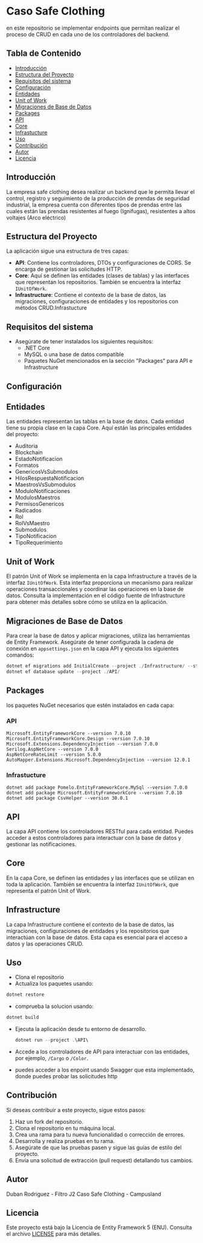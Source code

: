 # Caso Safe Clothing

en este repositorio se implementar endpoints que permitan realizar el proceso de CRUD en cada uno de los controladores del backend.

## Tabla de Contenido
- [Introducción](#introducción)
- [Estructura del Proyecto](#estructura-del-proyecto)
- [Requisitos del sistema](#requisitos-del-sistema)
- [Configuración](#configuración)
- [Entidades](#entidades)
- [Unit of Work](#unit_of_work)
- [Migraciones de Base de Datos](#migraciones-de-Base-de-Datos)
- [Packages](#packages)
- [API](#api)
- [Core](#core)
- [Infrastucture](#infrastucture)
- [Uso](#uso)
- [Contribución](#contribución)
- [Autor](#autor)
- [Licencia](#licencia)

## Introducción
La empresa safe clothing desea realizar un backend que le permita llevar el control, registro y seguimiento de la producción de prendas de seguridad industrial, la empresa cuenta con diferentes tipos de prendas entre las cuales están las prendas resistentes al fuego (Ignifugas), resistentes a altos voltajes (Arco eléctrico)

## Estructura del Proyecto
La aplicación sigue una estructura de tres capas:

- **API**: Contiene los controladores, DTOs y configuraciones de CORS. Se encarga de gestionar las solicitudes HTTP.
- **Core**: Aquí se definen las entidades (clases de tablas) y las interfaces que representan los repositorios. También se encuentra la interfaz `IUnitOfWork`.
- **Infrastructure**: Contiene el contexto de la base de datos, las migraciones, configuraciones de entidades y los repositorios con métodos CRUD.Infrastucture

## Requisitos del sistema
- Asegúrate de tener instalados los siguientes requisitos:
  - .NET Core
  - MySQL o una base de datos compatible
  - Paquetes NuGet mencionados en la sección "Packages" para API e Infrastructure

## Configuración
## Entidades

  Las entidades representan las tablas en la base de datos. Cada entidad tiene su propia clase en la capa Core. Aquí están las principales entidades del proyecto:

  - Auditoria
  - Blockchain
  - EstadoNotificacion
  - Formatos
  - GenericosVsSubmodulos
  - HilosRespuestaNotificacion
  - MaestrosVsSubmodulos
  - ModuloNotificaciones
  - ModulosMaestros
  - PermisosGenericos
  - Radicados
  - Rol
  - RolVsMaestro
  - Submodulos
  - TipoNotificacion
  - TipoRequerimiento

  ## Unit of Work

  El patrón Unit of Work se implementa en la capa Infrastructure a través de la interfaz `IUnitOfWork`. Esta interfaz proporciona un mecanismo para realizar operaciones transaccionales y coordinar las operaciones en la base de datos. Consulta la implementación en el código fuente de Infrastructure para obtener más detalles sobre cómo se utiliza en la aplicación.

  ## Migraciones de Base de Datos

  Para crear la base de datos y aplicar migraciones, utiliza las herramientas de Entity Framework. Asegúrate de tener configurada la cadena de conexión en `appsettings.json` en la capa API y ejecuta los siguientes comandos:

  ```powershell
  dotnet ef migrations add InitialCreate --project ./Infrastructure/ --startup-project ./API/ --output-dir ./Data/Migrations
  dotnet ef database update --project ./API/
  ```
  
  ## Packages
  
  los paquetes NuGet necesarios que estén instalados en cada capa:
  
  ### API
  
  ```
  Microsoft.EntityFrameworkCore --version 7.0.10
  Microsoft.EntityFrameworkCore.Design --version 7.0.10
  Microsoft.Extensions.DependencyInjection --version 7.0.0
  Serilog.AspNetCore --version 7.0.0
  AspNetCoreRateLimit --version 5.0.0
  AutoMapper.Extensions.Microsoft.DependencyInjection --version 12.0.1
  ```
  ### Infrastucture
  ```
  dotnet add package Pomelo.EntityFrameworkCore.MySql --version 7.0.0
  dotnet add package Microsoft.EntityFrameworkCore --version 7.0.10
  dotnet add package CsvHelper --version 30.0.1
  ```
  
  
  ## API
  
  La capa API contiene los controladores RESTful para cada entidad. Puedes acceder a estos controladores para interactuar con la base de datos y gestionar las notificaciones.
  
  ## Core
  
  En la capa Core, se definen las entidades y las interfaces que se utilizan en toda la aplicación. También se encuentra la interfaz `IUnitOfWork`, que representa el patrón Unit of Work.
  
  ## Infrastructure
  
  La capa Infrastructure contiene el contexto de la base de datos, las migraciones, configuraciones de entidades y los repositorios que interactúan con la base de datos. Esta capa es esencial para el acceso a datos y las operaciones CRUD.  
  
  ## Uso
  
- Clona el repositorio
- Actualiza los paquetes usando:
```powershell
dotnet restore
```

- comprueba la solucion usando:
```powershell
dotnet build
```

- Ejecuta la aplicación desde tu entorno de desarrollo.

  ```powershell
  dotnet run --project .\API\ 
  ```
- Accede a los controladores de API para interactuar con las entidades, por ejemplo, `/Cargo` o `/Color`.
- puedes acceder a los enpoint usando Swagger que esta implementado, donde puedes probar las solicitudes http

## Contribución
Si deseas contribuir a este proyecto, sigue estos pasos:

1. Haz un fork del repositorio.
2. Clona el repositorio en tu máquina local.
3. Crea una rama para tu nueva funcionalidad o corrección de errores.
4. Desarrolla y realiza pruebas en tu rama.
5. Asegúrate de que las pruebas pasen y sigue las guías de estilo del proyecto.
6. Envía una solicitud de extracción (pull request) detallando tus cambios.

## Autor
Duban Rodriguez - Filtro J2 Caso Safe Clothing - Campusland

## Licencia
Este proyecto está bajo la Licencia de Entity Framework 5 (ENU). Consulta el archivo [LICENSE](https://learn.microsoft.com/es-es/ef/ef6/resources/licenses/ef5/enu) para más detalles.